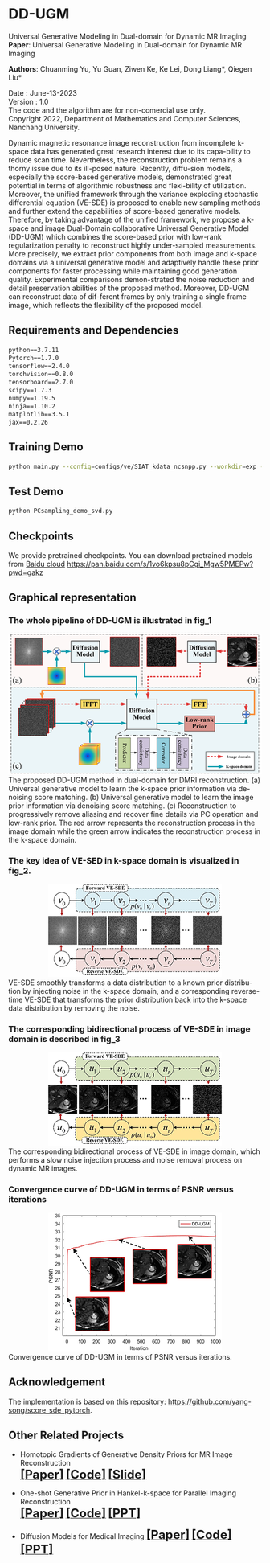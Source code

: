 # DD-UGM
Universal Generative Modeling in Dual-domain for Dynamic MR Imaging
**Paper**: Universal Generative Modeling in Dual-domain for Dynamic MR Imaging

**Authors**: Chuanming Yu, Yu Guan, Ziwen Ke, Ke Lei, Dong Liang*, Qiegen Liu*

Date : June-13-2023  
Version : 1.0  
The code and the algorithm are for non-comercial use only.  
Copyright 2022, Department of Mathematics and Computer Sciences, Nanchang University. 

Dynamic magnetic resonance image reconstruction from incomplete k-space data has generated great research interest due to its capa-bility to reduce scan time. Nevertheless, the reconstruction problem remains a thorny issue due to its ill-posed nature. Recently, diffu-sion models, especially the score-based generative models, demonstrated great potential in terms of algorithmic robustness and flexi-bility of utilization. Moreover, the unified framework through the variance exploding stochastic differential equation (VE-SDE) is proposed to enable new sampling methods and further extend the capabilities of score-based generative models. Therefore, by taking advantage of the unified framework, we propose a k-space and image Dual-Domain collaborative Universal Generative Model (DD-UGM) which combines the score-based prior with low-rank regularization penalty to reconstruct highly under-sampled measurements. More precisely, we extract prior components from both image and k-space domains via a universal generative model and adaptively handle these prior components for faster processing while maintaining good generation quality. Experimental comparisons demon-strated the noise reduction and detail preservation abilities of the proposed method. Moreover, DD-UGM can reconstruct data of dif-ferent frames by only training a single frame image, which reflects the flexibility of the proposed model.

## Requirements and Dependencies
    python==3.7.11
    Pytorch==1.7.0
    tensorflow==2.4.0
    torchvision==0.8.0
    tensorboard==2.7.0
    scipy==1.7.3
    numpy==1.19.5
    ninja==1.10.2
    matplotlib==3.5.1
    jax==0.2.26

## Training Demo
``` bash
python main.py --config=configs/ve/SIAT_kdata_ncsnpp.py --workdir=exp --mode=train --eval_folder=result
```

## Test Demo
``` bash
python PCsampling_demo_svd.py
```

## Checkpoints
We provide pretrained checkpoints. You can download pretrained models from [Baidu cloud](https://pan.baidu.com/s/1vo6kpsu8pCgi_Mgw5PMEPw?pwd=gakz)
https://pan.baidu.com/s/1vo6kpsu8pCgi_Mgw5PMEPw?pwd=gakz

## Graphical representation
### The whole pipeline of DD-UGM is illustrated in fig_1
<div align="center"><img src="https://github.com/yqx7150/DD-UGM/blob/main/fig_1.png" >  </div>
The proposed DD-UGM method in dual-domain for DMRI reconstruction. (a) Universal generative model to learn the k-space prior information via de-noising score matching. (b) Universal generative model to learn the image prior information via denoising score matching. (c) Reconstruction to progressively remove aliasing and recover fine details via PC operation and low-rank prior. The red arrow represents the reconstruction process in the image domain while the green arrow indicates the reconstruction process in the k-space domain.

### The key idea of VE-SED in k-space domain is visualized in fig_2.
<div align="center"><img src="https://github.com/yqx7150/DD-UGM/blob/main/fig_2.png" >  </div>
VE-SDE smoothly transforms a data distribution to a known prior distribu-tion by injecting noise in the k-space domain, and a corresponding reverse-time VE-SDE that transforms the prior distribution back into the k-space data distribution by removing the noise.

###  The corresponding bidirectional process of VE-SDE in image domain is described in fig_3
<div align="center"><img src="https://github.com/yqx7150/DD-UGM/blob/main/fig_3.png" >  </div>
The corresponding bidirectional process of VE-SDE in image domain, which performs a slow noise injection process and noise removal process on dynamic MR images.


###  Convergence curve of DD-UGM in terms of PSNR versus iterations
<div align="center"><img src="https://github.com/yqx7150/DD-UGM/blob/main/fig_4.png" >  </div>
 Convergence curve of DD-UGM in terms of PSNR versus iterations.

## Acknowledgement
The implementation is based on this repository: https://github.com/yang-song/score_sde_pytorch.

## Other Related Projects    
  * Homotopic Gradients of Generative Density Priors for MR Image Reconstruction  
[<font size=5>**[Paper]**</font>](https://ieeexplore.ieee.org/abstract/document/9435335)   [<font size=5>**[Code]**</font>](https://github.com/yqx7150/HGGDP) [<font size=5>**[Slide]**</font>](https://github.com/yqx7150/HGGDP/tree/master/Slide)  

* One-shot Generative Prior in Hankel-k-space for Parallel Imaging Reconstruction  
[<font size=5>**[Paper]**</font>](https://arxiv.org/abs/2208.07181)   [<font size=5>**[Code]**</font>](https://github.com/yqx7150/HKGM)   [<font size=5>**[PPT]**</font>](https://github.com/yqx7150/HKGM/tree/main/PPT)

* Diffusion Models for Medical Imaging
[<font size=5>**[Paper]**</font>](https://github.com/yqx7150/Diffusion-Models-for-Medical-Imaging)   [<font size=5>**[Code]**</font>](https://github.com/yqx7150/Diffusion-Models-for-Medical-Imaging)   [<font size=5>**[PPT]**</font>](https://github.com/yqx7150/HKGM/tree/main/PPT)  
     
